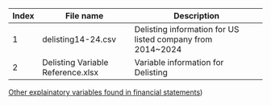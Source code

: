 |Index|File name|Description|
|-----|---------|-----------|
|1|delisting14-24.csv|Delisting information for US listed company from 2014~2024|
|2|Delisting Variable Reference.xlsx|Variable information for Delisting|


[Other explainatory variables found in financial statements](https://drive.google.com/file/d/1CxxFbmOEjUqY1ugwpURTes0Zaf3ngf2x/view?usp=sharing))
